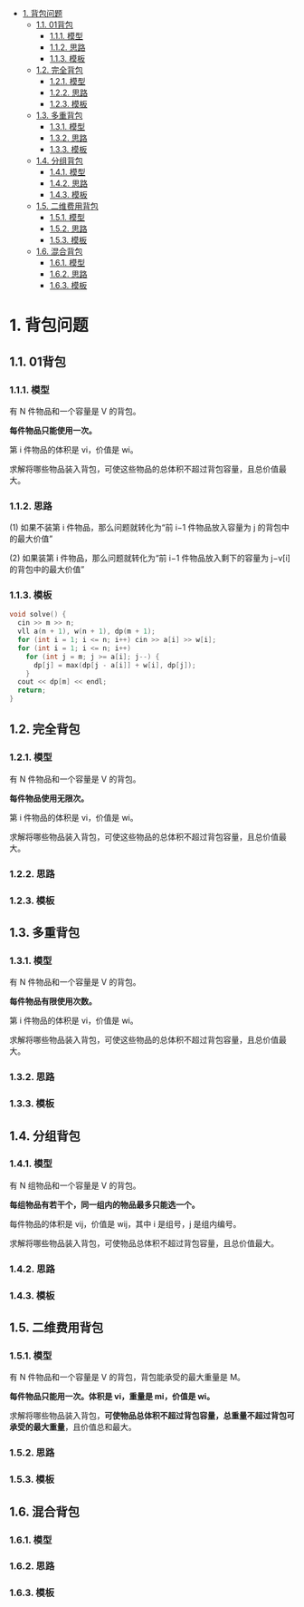 <!-- TOC -->

- [1. 背包问题](#1-背包问题)
  - [1.1. 01背包](#11-01背包)
    - [1.1.1. 模型](#111-模型)
    - [1.1.2. 思路](#112-思路)
    - [1.1.3. 模板](#113-模板)
  - [1.2. 完全背包](#12-完全背包)
    - [1.2.1. 模型](#121-模型)
    - [1.2.2. 思路](#122-思路)
    - [1.2.3. 模板](#123-模板)
  - [1.3. 多重背包](#13-多重背包)
    - [1.3.1. 模型](#131-模型)
    - [1.3.2. 思路](#132-思路)
    - [1.3.3. 模板](#133-模板)
  - [1.4. 分组背包](#14-分组背包)
    - [1.4.1. 模型](#141-模型)
    - [1.4.2. 思路](#142-思路)
    - [1.4.3. 模板](#143-模板)
  - [1.5. 二维费用背包](#15-二维费用背包)
    - [1.5.1. 模型](#151-模型)
    - [1.5.2. 思路](#152-思路)
    - [1.5.3. 模板](#153-模板)
  - [1.6. 混合背包](#16-混合背包)
    - [1.6.1. 模型](#161-模型)
    - [1.6.2. 思路](#162-思路)
    - [1.6.3. 模板](#163-模板)

<!-- /TOC -->
# 1. 背包问题

## 1.1. 01背包

### 1.1.1. 模型
 
有 N 件物品和一个容量是 V 的背包。

**每件物品只能使用一次。**

第 i 件物品的体积是 vi，价值是 wi。

求解将哪些物品装入背包，可使这些物品的总体积不超过背包容量，且总价值最大。

### 1.1.2. 思路

(1) 如果不装第 i 件物品，那么问题就转化为“前 i−1 件物品放入容量为 j 的背包中的最大价值”

(2) 如果装第 i 件物品，那么问题就转化为“前 i−1 件物品放入剩下的容量为 j−v[i] 的背包中的最大价值”

### 1.1.3. 模板
```cpp
void solve() {
  cin >> m >> n;
  vll a(n + 1), w(n + 1), dp(m + 1);
  for (int i = 1; i <= n; i++) cin >> a[i] >> w[i];
  for (int i = 1; i <= n; i++)
    for (int j = m; j >= a[i]; j--) {
      dp[j] = max(dp[j - a[i]] + w[i], dp[j]);
    }
  cout << dp[m] << endl;
  return;
}
```

## 1.2. 完全背包

### 1.2.1. 模型

有 N 件物品和一个容量是 V 的背包。

**每件物品使用无限次。**

第 i 件物品的体积是 vi，价值是 wi。

求解将哪些物品装入背包，可使这些物品的总体积不超过背包容量，且总价值最大。

### 1.2.2. 思路

### 1.2.3. 模板

## 1.3. 多重背包

### 1.3.1. 模型

有 N 件物品和一个容量是 V 的背包。

**每件物品有限使用次数。**

第 i 件物品的体积是 vi，价值是 wi。

求解将哪些物品装入背包，可使这些物品的总体积不超过背包容量，且总价值最大。

### 1.3.2. 思路

### 1.3.3. 模板

## 1.4. 分组背包

### 1.4.1. 模型

有 N 组物品和一个容量是 V 的背包。

**每组物品有若干个，同一组内的物品最多只能选一个。**

每件物品的体积是 vij，价值是 wij，其中 i 是组号，j 是组内编号。

求解将哪些物品装入背包，可使物品总体积不超过背包容量，且总价值最大。

### 1.4.2. 思路

### 1.4.3. 模板

## 1.5. 二维费用背包

### 1.5.1. 模型

有 N 件物品和一个容量是 V 的背包，背包能承受的最大重量是 M。

**每件物品只能用一次。体积是 vi，重量是 mi，价值是 wi。**

求解将哪些物品装入背包，**可使物品总体积不超过背包容量，总重量不超过背包可承受的最大重量**，且价值总和最大。

### 1.5.2. 思路

### 1.5.3. 模板

## 1.6. 混合背包

### 1.6.1. 模型

### 1.6.2. 思路

### 1.6.3. 模板

